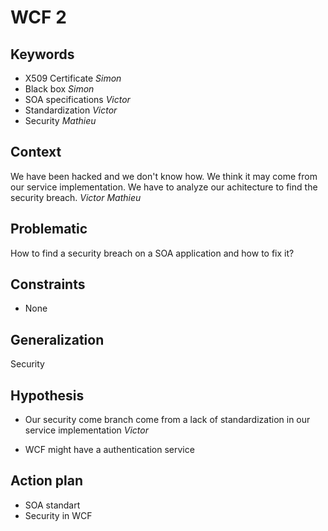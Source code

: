 # WCF 2

## Keywords

* X509 Certificate _Simon_
* Black box _Simon_
* SOA specifications _Victor_
* Standardization _Victor_
* Security _Mathieu_


## Context  

We have been hacked and we don't know how. We think it may come from our service implementation. We have to analyze our achitecture to find the security breach.  _Victor_ _Mathieu_

## Problematic

How to find a security breach on a SOA application and how to fix it?

## Constraints

* None

## Generalization

Security

## Hypothesis

* Our security come branch come from a lack of standardization in our service implementation _Victor_

* WCF might have a authentication service

## Action plan

* SOA standart
* Security in WCF